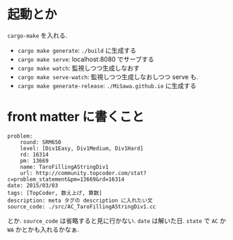# 起動とか

`cargo-make` を入れる.
- `cargo make generate`: `./build` に生成する
- `cargo make serve`: localhost:8080 でサーブする
- `cargo make watch`: 監視しつつ生成しなおす
- `cargo make serve-watch`: 監視しつつ生成しなおしつつ serve も.
- `cargo make generate-release`: `./MiSawa.github.io` に生成する


# front matter に書くこと

    problem:
        round: SRM650
        level: [Div1Easy, Div1Medium, Div1Hard]
        rd: 16314
        pm: 13669
        name: TaroFillingAStringDiv1
        url: http://community.topcoder.com/stat?c=problem_statement&pm=13669&rd=16314
    date: 2015/03/03
    tags: [TopCoder, 数え上げ, 算数]
    description: meta タグの description に入れたい文
    source_code: ./src/AC_TaroFillingAStringDiv1.cc

とか. ``source_code`` は省略すると見に行かない.
``date`` は解いた日.
``state`` で ``AC`` か ``WA`` かとかも入れるかなぁ.

